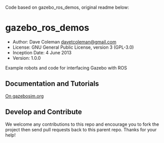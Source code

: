 Code based on gazebo_ros_demos, original readme below:

# gazebo_ros_demos
* Author: Dave Coleman <davetcoleman@gmail.com>
* License: GNU General Public License, version 3 (GPL-3.0)
* Inception Date: 4 June 2013
* Version: 1.0.0

Example robots and code for interfacing Gazebo with ROS

## Documentation and Tutorials
[On gazebosim.org](http://gazebosim.org/tutorials?cat=connect_ros)

## Develop and Contribute

We welcome any contributions to this repo and encourage you to fork the project then send pull requests back to this parent repo. Thanks for your help!



